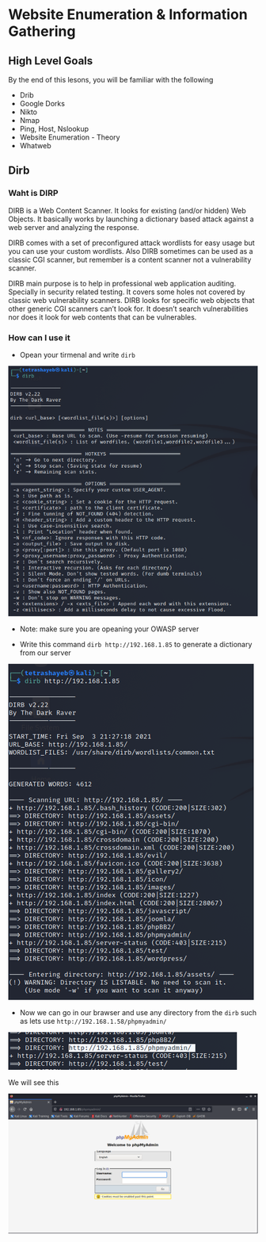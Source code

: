 # Website Enumeration & Information Gathering

## High Level Goals

By the end of this lesons, you will be familiar with the following

- Drib
- Google Dorks
- Nikto
- Nmap
- Ping, Host, Nslookup
- Website Enumeration - Theory
- Whatweb

## Dirb

### Waht is DIRP

DIRB is a Web Content Scanner. It looks for existing (and/or hidden) Web Objects. It basically works by launching a dictionary based attack against a web server and analyzing the response.

DIRB comes with a set of preconfigured attack wordlists for easy usage but you can use your custom wordlists. Also DIRB sometimes can be used as a classic CGI scanner, but remember is a content scanner not a vulnerability scanner.

DIRB main purpose is to help in professional web application auditing. Specially in security related testing. It covers some holes not covered by classic web vulnerability scanners. DIRB looks for specific web objects that other generic CGI scanners can’t look for. It doesn’t search vulnerabilities nor does it look for web contents that can be vulnerables.

### How can I use it

- Opean your tirmenal and write `dirb`

![dirb-1](./img/Dirb-1.png)

* Note: make sure you are opeaning your OWASP server

- Write this command `dirb http://192.168.1.85` to generate a dictionary from our server

![dirb-2](./img/Dirb-2.png)

- Now we can go in our brawser and use any directory from the `dirb` such as lets use `http://192.168.1.58/phpmyadmin/`

![dirb-3](./img/Dirb-3.png)

We will see this 

![dirb-4](./img/Dirb-4.png)